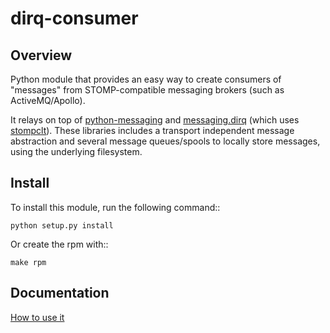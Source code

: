 dirq-consumer
=======

Overview
-------

Python module that provides an easy way to create consumers of "messages" from STOMP-compatible messaging brokers (such as ActiveMQ/Apollo).

It relays on top of [python-messaging](https://github.com/cern-mig/python-messaging) and [messaging.dirq](https://github.com/cern-mig/python-dirq) (which uses [stompclt](http://mig.web.cern.ch/mig/doc/stompclt.html)). These libraries includes a transport independent message abstraction and several message queues/spools to locally store messages, using the underlying filesystem.

Install
-----

To install this module, run the following command::

    python setup.py install

Or create the rpm with::

    make rpm

Documentation
--------

[How to use it](http://androidsx.com/projects/dirq-consumer-docs/)
